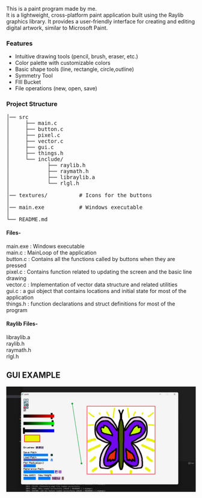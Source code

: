 This is a paint program made by me.<br>
It is a lightweight, cross-platform paint application built using the Raylib graphics library. It provides a user-friendly interface for creating and editing digital artwork, similar to Microsoft Paint.

### Features
- Intuitive drawing tools (pencil, brush, eraser, etc.)
- Color palette with customizable colors
- Basic shape tools (line, rectangle, circle,outline)
- Symmetry Tool
- FIll Bucket
- File operations (new, open, save)

### Project Structure
<pre>
│── src
│     ├── main.c
│     ├── button.c  
│     ├── pixel.c      
│     ├── vector.c    
│     ├── gui.c      
│     ├── things.h   
│     └── include/
│            ├── raylib.h
│            ├── raymath.h
│            ├── libraylib.a
│            └── rlgl.h
│
│── textures/          # Icons for the buttons
│
│── main.exe           # Windows executable
│
└── README.md
</pre>

#### Files-
main.exe : Windows executable<br>
main.c : MainLoop of the application<br>
button.c : Contains all the functions called by buttons when they are pressed<br>
pixel.c : Contains function related to updating the screen and the basic line drawing<br>
vector.c : Implementation of vector data structure and related utilities<br>
gui.c : a gui object that contains locations and initial state for most of the application<br>
things.h : function declarations and struct definitions for most of the program<br>

#### Raylib Files-
libraylib.a<br>
raylib.h<br>
raymath.h<br>
rlgl.h<br>

## GUI EXAMPLE
![alt text](https://github.com/ewilipsic/CS_project/blob/main/readme.png?raw=true)

